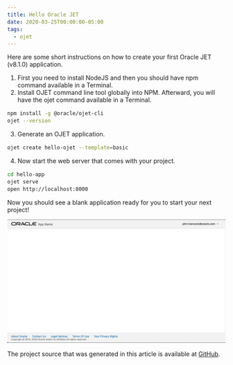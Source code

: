 ```yaml
---
title: Hello Oracle JET
date: 2020-03-25T00:00:00-05:00
tags:
  - ojet
---
```


Here are some short instructions on how to create your first Oracle JET (v8.1.0) application.

1. First you need to install NodeJS and then you should have npm command available in a Terminal.
2. Install OJET command line tool globally into NPM. Afterward, you will have the ojet command available in a Terminal.

```bash
npm install -g @oracle/ojet-cli
ojet --version
```

3. Generate an OJET application.

```bash
ojet create hello-ojet --template=basic
```

4. Now start the web server that comes with your project.

```bash
cd hello-app
ojet serve
open http://localhost:8000
```

Now you should see a blank application ready for you to start your next project!

![](/posts-images/2020/ojet-starter.png)

The project source that was generated in this article is available at [GitHub](https://github.com/zemian/hello-ojet/tree/demo-basic-template).
